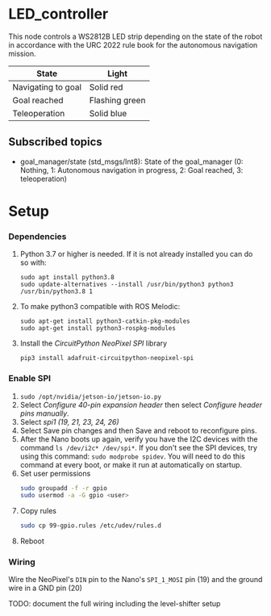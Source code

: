 # LED_controller
This node controls a WS2812B LED strip depending on the state of the robot in accordance with the URC 2022 rule book for the autonomous navigation mission.


| State              | Light          |
|--------------------|----------------|
| Navigating to goal | Solid red      |
| Goal reached       | Flashing green |
| Teleoperation      | Solid blue     |


## Subscribed topics
- goal_manager/state (std_msgs/Int8): State of the goal_manager (0: Nothing, 1: Autonomous navigation in progress, 2: Goal reached, 3: teleoperation)

# Setup

### Dependencies
1. Python 3.7 or higher is needed. If it is not already installed you can do so with:
    ```
    sudo apt install python3.8
    sudo update-alternatives --install /usr/bin/python3 python3 /usr/bin/python3.8 1
    ```
2. To make python3 compatible with ROS Melodic:
    ```
    sudo apt-get install python3-catkin-pkg-modules
    sudo apt-get install python3-rospkg-modules
    ```
3. Install the *CircuitPython NeoPixel SPI* library
    ```
    pip3 install adafruit-circuitpython-neopixel-spi
    ```

### Enable SPI
1. `sudo /opt/nvidia/jetson-io/jetson-io.py`
2. Select *Configure 40-pin expansion header* then select *Configure header pins manually*.
3. Select *spi1 (19, 21, 23, 24, 26)*
4. Select Save pin changes and then Save and reboot to reconfigure pins.
5. After the Nano boots up again, verify you have the I2C devices with the command `ls /dev/i2c* /dev/spi*`. If you don't see the SPI devices, try using this command: `sudo modprobe spidev`. You will need to do this command at every boot, or make it run at automatically on startup.
6. Set user permissions
    ```bash
    sudo groupadd -f -r gpio
    sudo usermod -a -G gpio <user>
    ```
7. Copy rules
    ```bash
    sudo cp 99-gpio.rules /etc/udev/rules.d
    ```
8. Reboot

### Wiring
Wire the NeoPixel's `DIN` pin to the Nano's `SPI_1_MOSI` pin (19) and the ground wire in a GND pin (20)

TODO: document the full wiring including the level-shifter setup